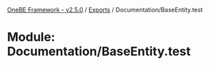 [OneBE Framework - v2.5.0](../README.md) / [Exports](../modules.md) / Documentation/BaseEntity.test

# Module: Documentation/BaseEntity.test

